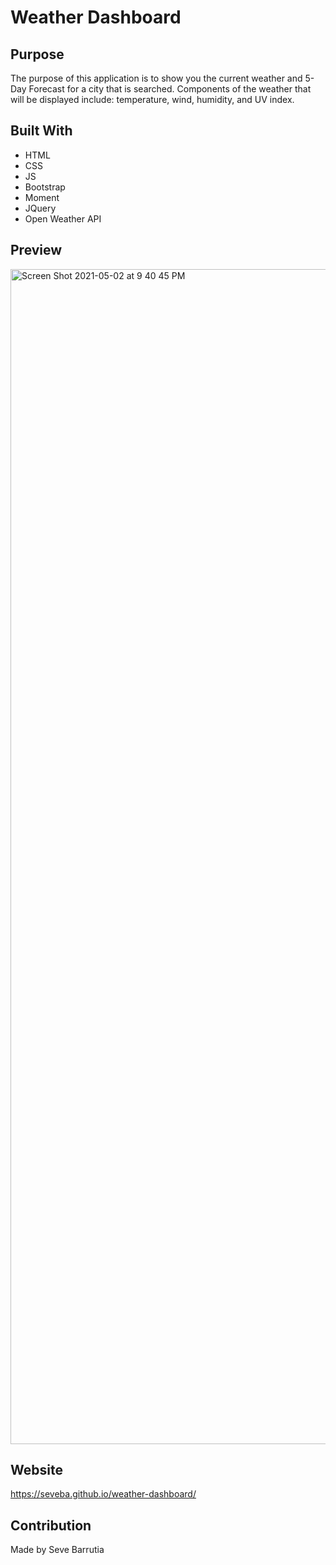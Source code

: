 # Weather Dashboard 

## Purpose
The purpose of this application is to show you the current weather and 5-Day Forecast for a city that is searched. Components of the weather that will be displayed include: temperature, wind, humidity, and UV index. 

## Built With
* HTML
* CSS
* JS
* Bootstrap
* Moment
* JQuery
* Open Weather API

## Preview
<img width="1880" alt="Screen Shot 2021-05-02 at 9 40 45 PM" src="https://user-images.githubusercontent.com/4949903/116837229-1d966280-ab8f-11eb-982f-12702019b1d1.png">

## Website
https://seveba.github.io/weather-dashboard/

## Contribution
Made by Seve Barrutia
